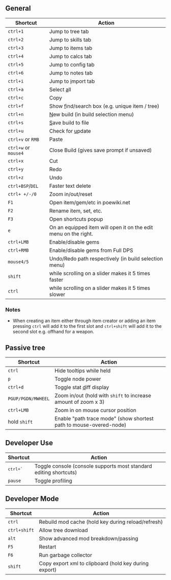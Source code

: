 ## General

| Shortcut          | Action
|-------------------|-------------------------------------------------
| `ctrl+1`          | Jump to tree tab
| `ctrl+2`          | Jump to skills tab
| `ctrl+3`          | Jump to items tab
| `ctrl+4`          | Jump to calcs tab
| `ctrl+5`          | Jump to config tab
| `ctrl+6`          | Jump to notes tab
| `ctrl+i`          | Jump to <u>i</u>mport tab
| `ctrl+a`          | Select <u>a</u>ll
| `ctrl+c`          | Copy
| `ctrl+f`          | Show <u>f</u>ind/search box (e.g. unique item / tree)
| `ctrl+n`          | <u>N</u>ew build (in build selection menu)
| `ctrl+s`          | <u>S</u>ave build to file
| `ctrl+u`          | Check for <u>u</u>pdate
| `ctrl+v` or `RMB` | Paste
| `ctrl+w` or `mouse4` | Close Build (gives save prompt if unsaved)
| `ctrl+x`          | Cut
| `ctrl+y`          | Redo
| `ctrl+z`          | Undo
| `ctrl+BSP`/`DEL`  | Faster text delete
| `ctrl+ +/-/0`     | Zoom in/out/reset
| `F1`              | Open item/gem/etc in poewiki.net
| `F2`              | Rename item, set, etc.
| `F3`              | Open shortcuts popup
| `e`               | On an equipped item will open it on the edit menu on the right.
| `ctrl+LMB`        | Enable/disable gems
| `ctrl+RMB`        | Enable/disable gems from Full DPS
| `mouse4/5`        | Undo/Redo path respectively (in build selection menu)
| `shift`           | while scrolling on a slider makes it 5 times faster
| `ctrl`            | while scrolling on a slider makes it 5 times slower

### Notes
* When creating an item either through item creator or adding an item pressing `ctrl` will add it to the first slot and `ctrl+shift` will add it to the second slot e.g. offhand for a weapon.

## Passive tree

| Shortcut          | Action
|-------------------|-------------------------------------------------------------------
| `ctrl`            | Hide tooltips while held
| `p`               | Toggle node power
| `ctrl+d`          | Toggle stat <u>d</u>iff display
| `PGUP/PGDN/MWHEEL`| Zoom in/out (hold with `shift` to increase amount of zoom x 3)
| `ctrl+LMB`        | Zoom in on mouse cursor position
| hold `shift`      | Enable "path trace mode" (show shortest path to mouse-overed-node) 


## Developer Use

| Shortcut      | Action              
|---------------|-------------------------------------------------------------------
| <tt>ctrl+`</tt> | Toggle console  (console supports most standard editing shortcuts)
| `pause`       | Toggle profiling 

## Developer Mode

| Shortcut      | Action                
|---------------|-------------------------------------------------------------------
| `ctrl`        | Rebuild mod cache (hold key during reload/refresh)
| `ctrl+shift`  | Allow tree download
| `alt`         | Show advanced mod breakdown/passing
| `F5`          | Restart
| `F6`          | Run garbage collector
| `shift`       | Copy export xml to clipboard (hold key during export)
